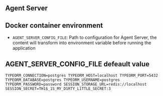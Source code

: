 Agent Server
------------

Docker container environment
----------------------------

* ``AGENT_SERVER_CONFIG_FILE``: Path to configuration for Agent Server, the content will transform into environment variable before running the application

AGENT\_SERVER\_CONFIG\_FILE defeault value
---------------------------

``
TYPEORM_CONNECTION=postgres
TYPEORM_HOST=localhost
TYPEORM_PORT=5432
TYPEORM_DATABASE=postgres
TYPEORM_USERNAME=postgres
TYPEORM_PASSWORD=password
SESSION_STORAGE_URL=redis://localhost
SESSION_SECRET=TH1$_1S_MY_D1RTY_L1TTLE_SECRET:3
``

